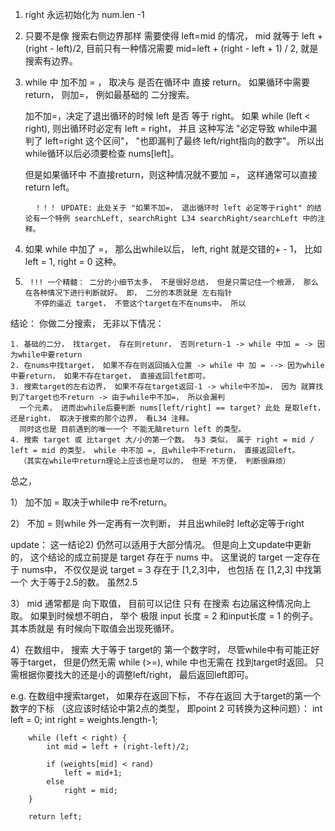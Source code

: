 1. right 永远初始化为 num.len -1
2. 只要不是像 搜索右侧边界那样 需要使得 left=mid 的情况， mid 就等于 left + (right - left)/2, 目前只有一种情况需要
   mid=left + (right - left + 1) / 2,
   就是 搜索有边界。
3. while 中 加不加 = ， 取决与 是否在循环中 直接 return。 如果循环中需要return， 则加=， 例如最基础的 二分搜索。

   加不加=，决定了退出循环的时候 left 是否 等于 right。 如果 while (left < right), 则出循环时必定有 left =
   right， 并且 这种写法 "必定导致 while中漏判了 left=right 这个区间"， "也即漏判了最终 left/right指向的数字"。 所以出while循环以后必须要检查
   nums[left]。 

   但是如果循环中 不直接return，则这种情况就不要加 =， 这样通常可以直接 return left。

         ！！！ UPDATE: 此处关于 "如果不加=， 退出循环时 left 必定等于right" 的结论有一个特例 searchLeft, searchRight L34 searchRight/searchLeft 中的注释。 

4. 如果 while 中加了 =， 那么出while以后， left, right 就是交错的+ - 1， 比如 left = 1, right = 0 这种。

5.      !!! 一个精髓： 二分的小细节太多， 不是很好总结， 但是只需记住一个根源， 那么在各种情况下进行判断就好。 即， 二分的本质就是 左右指针
         不停的逼近 target， 不管这个target在不在nums中。 所以   

结论： 你做二分搜索， 无非以下情况：

    1. 基础的二分， 找target， 存在则retunr， 否则return-1 -> while 中加 = -> 因为while中要return
    2. 在nums中找target， 如果不存在则返回插入位置 -> while 中 加 = --> 因为while中要return， 如果不存在target， 直接返回lfet即可。
    3. 搜索target的左右边界， 如果不存在target返回-1 -> while中不加=， 因为 就算找到了target也不return -> 由于while中不加=， 所以会漏判
      一个元素， 进而出while后要判断 nums[left/right] == target? 此处 是取left， 还是right， 取决于搜索的那个边界， 看L34 注释。
      同时这也是 目前遇到的唯一一个 不能无脑return left 的类型。
    4. 搜索 target 或 比target 大/小的第一个数。 与3 类似， 属于 right = mid / left = mid 的类型， while 中不加 =, 且while中不return， 直接返回left。 
      （其实在while中return理论上应该也是可以的， 但是 不方便， 判断很麻烦）

总之，

1） 加不加 = 取决于while中 re不return。

2） 不加 = 则while 外一定再有一次判断， 并且出while时 left必定等于right 

   update： 这一结论2) 仍然可以适用于大部分情况。 但是向上文update中更新的， 这个结论的成立前提是 target 存在于 nums 中。 
   这里说的 target 一定存在于 nums中， 不仅仅是说 target = 3 存在于 [1,2,3]中， 也包括 在 [1,2,3] 中找第一个 大于等于2.5的数。
   虽然2.5

3） mid 通常都是 向下取值， 目前可以记住 只有 在搜索 右边届这种情况向上取。 如果到时候想不明白， 举个 极限 input 长度 = 2
和input长度 = 1 的例子。
其本质就是 有时候向下取值会出现死循环。 

4）在数组中， 搜索 大于等于 target的 第一个数字时， 尽管while中有可能正好等于target， 但是仍然无需 while (>=), while 中也无需在
   找到target时返回。
   只需根据你要找大的还是小的调整left/right， 最后返回left即可。

   e.g. 在数组中搜索target， 如果存在返回下标， 不存在返回 大于target的第一个数字的下标 （这应该时结论中第2点的类型， 即point
   2 可转换为这种问题）：
   int left = 0;
   int right = weights.length-1;

        while (left < right) {
            int mid = left + (right-left)/2;

            if (weights[mid] < rand)
                left = mid+1;
            else 
                right = mid;
        }

        return left;